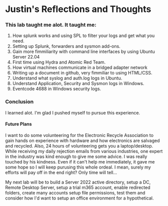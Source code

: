 # Justin's Reflections and Thoughts

### This lab taught me alot. It taught me:

1. How splunk works and using SPL to filter your logs and get what you need.
2. Setting up Splunk, forwarders and sysmon add-ons.
3. Gain more fimmiliarity with command line interfaces by using Ubuntu Server 22.04
4. First time using Hydra and Atomic Red Team.
5. How virtual machines communicate in a bridged adapter network
6. Writing up a document in github, very fimmiliar to using HTML/CSS.
7. Understand what syslog and auth.log logs in Ubuntu.
8. Understand Application, Security and Sysmon logs in Windows.
9. Eventcode 4688 in Windows security logs.

### Conclusion
I learned alot. I'm glad I pushed myself to pursue this experience. 

#### Future Plans
I want to do some volunteering for the Electronic Recycle Association to gain hands on experience with hardware and how electronics are salvaged and recycled. Also, 24 hours of volunteering gets you a laptop/desktop. 
While receiving my daily rejection emails from various industries, one expert in the industry was kind enough to give me some advice. I was really touched by his kindness. Even if it can't help me immediately, it gave me some hope so I will keep purusing this whole ordeal. I mean, surely my efforts will pay off in the end right? Only time will tell...

My next lab will be to build a Server 2022 active directory, setup a DC, Remote Desktop Server, setup a trial m365 account, enable redirected folders, create many accounts setup file permissions, test them and consider how I'd want to setup 
an office environment for a hypothetical.
